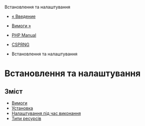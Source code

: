 Встановлення та налаштування

-   [« Введение](intro.csprng.md)
    
-   [Вимоги »](csprng.requirements.md)
    
-   [PHP Manual](index.md)
    
-   [CSPRNG](book.csprng.md)
    
-   Встановлення та налаштування
    

# Встановлення та налаштування

## Зміст

-   [Вимоги](csprng.requirements.md)
-   [Установка](csprng.installation.md)
-   [Налаштування під час виконання](csprng.configuration.md)
-   [Типи ресурсів](csprng.resources.md)